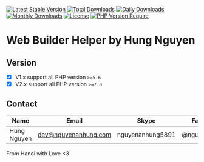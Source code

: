 [![Latest Stable Version](https://img.shields.io/packagist/v/nguyenanhung/web-builder-helper.svg?style=flat-square)](https://packagist.org/packages/nguyenanhung/web-builder-helper)
[![Total Downloads](https://img.shields.io/packagist/dt/nguyenanhung/web-builder-helper.svg?style=flat-square)](https://packagist.org/packages/nguyenanhung/web-builder-helper)
[![Daily Downloads](https://img.shields.io/packagist/dd/nguyenanhung/web-builder-helper.svg?style=flat-square)](https://packagist.org/packages/nguyenanhung/web-builder-helper)
[![Monthly Downloads](https://img.shields.io/packagist/dm/nguyenanhung/web-builder-helper.svg?style=flat-square)](https://packagist.org/packages/nguyenanhung/web-builder-helper)
[![License](https://img.shields.io/packagist/l/nguyenanhung/web-builder-helper.svg?style=flat-square)](https://packagist.org/packages/nguyenanhung/web-builder-helper)
[![PHP Version Require](https://img.shields.io/packagist/dependency-v/nguyenanhung/web-builder-helper/php)](https://packagist.org/packages/nguyenanhung/web-builder-helper)

# Web Builder Helper by Hung Nguyen

## Version

- [x] V1.x support all PHP version `>=5.6`
- [x] V2.x support all PHP version `>=7.0`

## Contact

| Name        | Email                | Skype            | Facebook      |
|-------------|----------------------|------------------|---------------|
| Hung Nguyen | dev@nguyenanhung.com | nguyenanhung5891 | @nguyenanhung |

From Hanoi with Love <3
